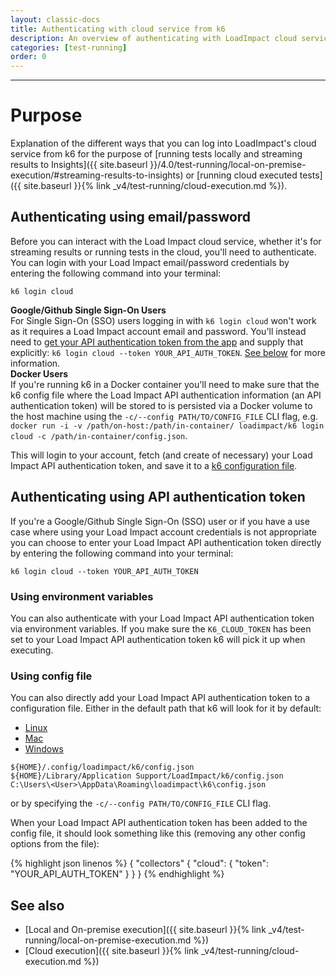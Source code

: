 ```yaml
---
layout: classic-docs
title: Authenticating with cloud service from k6
description: An overview of authenticating with LoadImpact cloud service from k6
categories: [test-running]
order: 0
---
```


***

# Purpose

Explanation of the different ways that you can log into LoadImpact's cloud service from k6 for the purpose of [running tests locally and streaming results to Insights]({{ site.baseurl }}/4.0/test-running/local-on-premise-execution/#streaming-results-to-insights) or [running cloud executed tests]({{ site.baseurl }}{% link _v4/test-running/cloud-execution.md %}).

## Authenticating using email/password

Before you can interact with the Load Impact cloud service, whether it's for streaming results or running tests in the cloud, you'll need to authenticate. You can login with your Load Impact email/password credentials by entering the following command into your terminal:

`k6 login cloud`

<div class="callout callout-warning" role="alert">
    <b>Google/Github Single Sign-On Users</b><br>
    For Single Sign-On (SSO) users logging in with <code>k6 login cloud</code> won't work as it requires a Load Impact account email and password. You'll instead need to <a href="https://app.loadimpact.com/account/token">get your API authentication token from the app</a> and supply that explicitly: <code>k6 login cloud --token YOUR_API_AUTH_TOKEN</code>. <a href="#authenticating-using-api-authentication-token">See below</a> for more information.
</div>

<div class="callout callout-warning" role="alert">
    <b>Docker Users</b><br>
    If you're running k6 in a Docker container you'll need to make sure that the k6 config file where the Load Impact API authentication information (an API authentication token) will be stored to is persisted via a Docker volume to the host machine using the <code>-c/--config PATH/TO/CONFIG_FILE</code> CLI flag, e.g. <code>docker run -i -v /path/on-host:/path/in-container/ loadimpact/k6 login cloud -c /path/in-container/config.json</code>.
</div>

This will login to your account, fetch (and create of necessary) your Load Impact API authentication token, and save it to a [k6 configuration file](#using-config-file).

## Authenticating using API authentication token

If you're a Google/Github Single Sign-On (SSO) user or if you have a use case where using your Load Impact account credentials is not appropriate you can choose to enter your Load Impact API authentication token directly by entering the following command into your terminal:

`k6 login cloud --token YOUR_API_AUTH_TOKEN`

### Using environment variables

You can also authenticate with your Load Impact API authentication token via environment variables. If you make sure the `K6_CLOUD_TOKEN` has been set to your Load Impact API authentication token k6 will pick it up when executing.

### Using config file

You can also directly add your Load Impact API authentication token to a configuration file. Either in the default path that k6 will look for it by default:

<div class="row platform-tabs">
    <div class="col-12">
        <ul class="nav nav-pills mb-3" role="tablist">
            <li class="nav-item">
                <a class="nav-link active" id="platform-tabs-link-linux" data-toggle="pill" href="#platform-tabs-content-linux" role="tab">Linux</a>
            </li>
            <li class="nav-item">
                <a class="nav-link" id="platform-tabs-link-macos" data-toggle="pill" href="#platform-tabs-content-macos" role="tab">Mac</a>
            </li>
            <li class="nav-item">
                <a class="nav-link" id="platform-tabs-link-windows" data-toggle="pill" href="#platform-tabs-content-windows" role="tab">Windows</a>
            </li>
        </ul>
        <div class="tab-content">
            <div class="tab-pane fade show active" id="platform-tabs-content-linux" role="tabpanel" aria-labelledby="platform-tabs-link-linux">
                <code>${HOME}/.config/loadimpact/k6/config.json</code>
            </div>
            <div class="tab-pane fade" id="platform-tabs-content-macos" role="tabpanel" aria-labelledby="platform-tabs-link-macos">
                <code>${HOME}/Library/Application Support/LoadImpact/k6/config.json</code>
            </div>
            <div class="tab-pane fade" id="platform-tabs-content-windows" role="tabpanel" aria-labelledby="platform-tabs-link-windows">
                <code>C:\Users\&lt;User&gt;\AppData\Roaming\loadimpact\k6\config.json</code>
            </div>
        </div>
    </div>
</div>

or by specifying the `-c/--config PATH/TO/CONFIG_FILE` CLI flag.

When your Load Impact API authentication token has been added to the config file, it should look something like this (removing any other config options from the file):

{% highlight json linenos %}
{
    "collectors" {
        "cloud": {
            "token": "YOUR_API_AUTH_TOKEN"
        }
    }
}
{% endhighlight %}

## See also
- [Local and On-premise execution]({{ site.baseurl }}{% link _v4/test-running/local-on-premise-execution.md %})
- [Cloud execution]({{ site.baseurl }}{% link _v4/test-running/cloud-execution.md %})
<!--stackedit_data:
eyJoaXN0b3J5IjpbLTgyMzczNjc4XX0=
-->